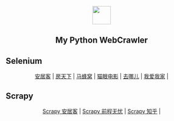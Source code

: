 ﻿<p align="center" class="has-mb-6">
<img class="not-gallery-item" height="48" src="https://vitan.me/images/vitan.png">
<br>
<h2 align="center">My Python WebCrawler</h2>

## Selenium
<div align="center">
<a href="https://github.com/ivitan/WebCrawler/tree/master/AnjukeGz">安居客</a> | 
<a href="https://github.com/ivitan/WebCrawler/tree/master/FangTx">房天下</a> | 
<a href="https://github.com/ivitan/WebCrawler/tree/master/MaFengWo">马蜂窝</a> | 
<a href="https://github.com/ivitan/WebCrawler/tree/master/Maoyan">猫眼电影</a> | 
<a href="https://github.com/ivitan/WebCrawler/tree/master/Qunar">去哪儿</a> | 
<a href="https://github.com/ivitan/WebCrawler/tree/master/Wiwj">我爱我家</a> | 
</div>

## Scrapy
<div align="center">
<a href="https://github.com/ivitan/WebCrawler/tree/master/Scrapy/anjuke">Scrapy 安居客</a> | 
<a href="https://github.com/ivitan/WebCrawler/tree/master/Scrapy/linux_jobs">Scrapy 前程无忧</a> | 
<a href="https://github.com/ivitan/WebCrawler/tree/master/Scrapy/zhihu">Scrapy 知乎</a> |
</div>